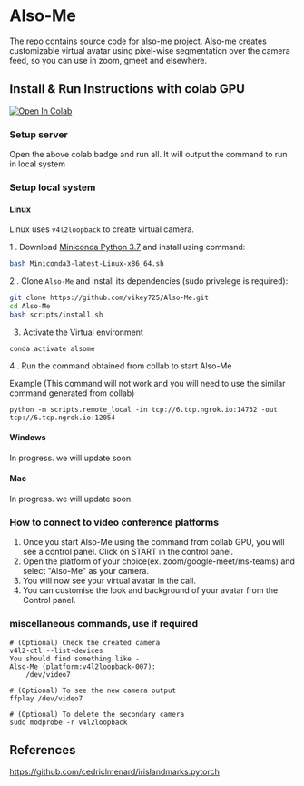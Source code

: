 # Also-Me

The repo contains source code for also-me project. Also-me creates customizable virtual avatar using pixel-wise segmentation over the camera feed, so you can use in zoom, gmeet and elsewhere.

## Install & Run Instructions with colab GPU
[![Open In Colab](https://colab.research.google.com/assets/colab-badge.svg)](https://colab.research.google.com/github/vikey725/2d-mimic/blob/main/Also_Me_collab_server.ipynb)

### Setup server
Open the above colab badge and run all. It will output the command to run in local system

### Setup local system
#### Linux
Linux uses `v4l2loopback` to create virtual camera.

1 . Download [Miniconda Python 3.7](https://docs.conda.io/en/latest/miniconda.html#linux-installers) and install using command:
```bash
bash Miniconda3-latest-Linux-x86_64.sh
```
2 .  Clone `Also-Me` and install its dependencies (sudo privelege is required):
```bash
git clone https://github.com/vikey725/Also-Me.git
cd Also-Me
bash scripts/install.sh
```

3. Activate the Virtual environment
```
conda activate alsome
```

4 . Run the command obtained from collab to start Also-Me

Example (This command will not work and you will need to use the similar command generated from collab)
```
python -m scripts.remote_local -in tcp://6.tcp.ngrok.io:14732 -out tcp://6.tcp.ngrok.io:12054
```

#### Windows

In progress. we will update soon.

#### Mac

In progress. we will update soon.


### How to connect to video conference platforms

1. Once you start Also-Me using the command from collab GPU, you will see a control panel. Click on START in the control panel.
2. Open the platform of your choice(ex. zoom/google-meet/ms-teams) and select "Also-Me" as your camera.
3. You will now see your virtual avatar in the call.
4. You can customise the look and background of your avatar from the Control panel.

<!-- ## How to Use
```
# For using with Local GPU
1. cd 2d-mimic
2. python -m scripts.run_demo -bg 1

# For using with local CPU (would be very slow)
1. Change line 25 in /2d-mimic/configs/model_config.py to -> cfg.MODEL.DEVICE = 'cpu'
2. cd 2d-mimic
3. python -m scripts.run_demo -bg 1
``` -->

<!-- ### How to use (with remote GPU in google colab)

```
1. Open the code in colab using above colab badge
2. Run all cells in colab and the command to run in local system will be ouput there.
3. cd 2d-mimic
4. use the copied command from colab (ex: python -m scripts.run_demo -bg 1 -rs 1 -rsip tcp://6.tcp.ngrok.io:18106)
``` -->

### miscellaneous commands, use if required
```
# (Optional) Check the created camera
v4l2-ctl --list-devices 
You should find something like - 
Also-Me (platform:v4l2loopback-007):
    /dev/video7

# (Optional) To see the new camera output
ffplay /dev/video7

# (Optional) To delete the secondary camera
sudo modprobe -r v4l2loopback
```

## References
https://github.com/cedriclmenard/irislandmarks.pytorch

